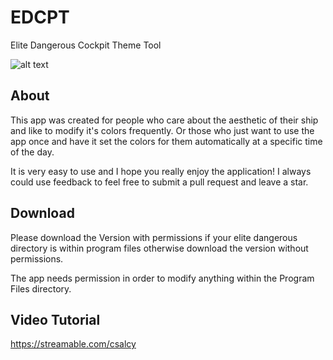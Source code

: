 # EDCPT

Elite Dangerous Cockpit Theme Tool

![alt text](https://github.com/sunset-developer/EDCTheme/blob/master/img/edctimg.PNG)

## About
This app was created for people who care about the aesthetic of their ship and like to modify it's colors frequently. Or those who just want to use the app once and have it set the colors for them automatically at a specific time of the day.

It is very easy to use and I hope you really enjoy the application! I always could use feedback to feel free to submit a pull request and leave a star.

## Download

Please download the Version with permissions if your elite dangerous directory is within program files
otherwise download the version without permissions. 

The app needs permission in order to modify anything within the Program Files directory.

## Video Tutorial
https://streamable.com/csalcy

